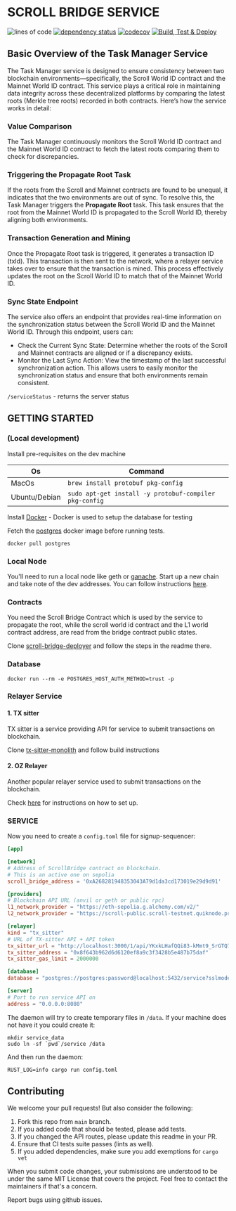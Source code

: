 # SCROLL BRIDGE SERVICE

![lines of code](https://img.shields.io/tokei/lines/github/recmo/rust-service-template)
[![dependency status](https://deps.rs/repo/github/recmo/rust-service-template/status.svg)](https://deps.rs/repo/github/recmo/rust-service-template)
[![codecov](https://img.shields.io/codecov/c/github/recmo/rust-service-template)](https://codecov.io/gh/Recmo/rust-service-template)
[![Build, Test & Deploy](https://github.com/recmo/rust-service-template/actions/workflows/build-test-deploy.yml/badge.svg)](https://github.com/recmo/rust-service-template/actions/workflows/build-test-deploy.yml)

## Basic Overview of the Task Manager Service

The Task Manager service is designed to ensure consistency between two blockchain environments—specifically, the Scroll World ID contract and the Mainnet World ID contract. This service plays a critical role in maintaining data integrity across these decentralized platforms by comparing the latest roots (Merkle tree roots) recorded in both contracts. Here’s how the service works in detail:

### Value Comparison

The Task Manager continuously monitors the Scroll World ID contract and the Mainnet World ID contract to fetch the latest roots comparing them to check for discrepancies.

### Triggering the Propagate Root Task

If the roots from the Scroll and Mainnet contracts are found to be unequal, it indicates that the two environments are out of sync. To resolve this, the Task Manager triggers the **Propagate Root** task. This task ensures that the root from the Mainnet World ID is propagated to the Scroll World ID, thereby aligning both environments.

### Transaction Generation and Mining

Once the Propagate Root task is triggered, it generates a transaction ID (txId). This transaction is then sent to the network, where a relayer service takes over to ensure that the transaction is mined. This process effectively updates the root on the Scroll World ID to match that of the Mainnet World ID.

### Sync State Endpoint

The service also offers an endpoint that provides real-time information on the synchronization status between the Scroll World ID and the Mainnet World ID. Through this endpoint, users can:

- Check the Current Sync State: Determine whether the roots of the Scroll and Mainnet contracts are aligned or if a discrepancy exists.
- Monitor the Last Sync Action: View the timestamp of the last successful synchronization action.
This allows users to easily monitor the synchronization status and ensure that both environments remain consistent.

`/serviceStatus` - returns the server status

## GETTING STARTED

### (Local development)

Install pre-requisites on the dev machine

| Os            | Command                                                |
| ------------- | ------------------------------------------------------ |
| MacOs         | `brew install protobuf pkg-config`                     |
| Ubuntu/Debian | `sudo apt-get install -y protobuf-compiler pkg-config` |

Install [Docker](https://docs.docker.com/get-docker/) - Docker is used to setup the database for testing

Fetch the [postgres](https://hub.docker.com/_/postgres) docker image before running tests.

```shell
docker pull postgres
```

### Local Node

You'll need to run a local node like geth or [ganache](https://archive.trufflesuite.com/ganache/). Start up a new chain
and take note of the dev addresses. You can follow instructions [here](https://book.getfoundry.sh/anvil/).

### Contracts

You need the Scroll Bridge Contract which is used by the service to propagate the root, while the scroll world id contract and the L1 world contract address, are read from the bridge contract public states.

Clone [scroll-bridge-deployer](https://github.com/dragan2234/worldcoin-scroll-bridge.git) and follow the steps in the readme there.

### Database

```shell
docker run --rm -e POSTGRES_HOST_AUTH_METHOD=trust -p
```

### Relayer Service

#### 1. TX sitter

TX sitter is a service providing API for service to submit transactions on blockchain.

Clone [tx-sitter-monolith](https://github.com/worldcoin/tx-sitter-monolith) and follow build instructions

#### 2. OZ Relayer

Another popular relayer service used to submit transactions on the blockchain.

Check [here](https://docs.openzeppelin.com/defender/manage/relayers) for instructions on how to set up.

### SERVICE

Now you need to create a `config.toml` file for signup-sequencer:

```toml
[app]

[network]
# Address of ScrollBridge contract on blockchain.
# This is an active one on sepolia
scroll_bridge_address = '0xA268281948353043A79d1da3cd173019e29d9d91'

[providers]
# Blockchain API URL (anvil or geth or public rpc)
l1_network_provider = "https://eth-sepolia.g.alchemy.com/v2/" 
l2_network_provider = "https://scroll-public.scroll-testnet.quiknode.pro" 

[relayer]
kind = "tx_sitter"
# URL of TX-sitter API + API token
tx_sitter_url = "http://localhost:3000/1/api/YKxkLHafQQi83-kMmt9_SrGTQ7wEMBwY9bEqCvddBKU="
tx_sitter_address = "0x8f643b962d6d6120ef8a9c3f3428b5e487b75daf"
tx_sitter_gas_limit = 2000000

[database]
database = "postgres://postgres:password@localhost:5432/service?sslmode=disable"

[server]
# Port to run service API on
address = "0.0.0.0:8080"
```

The daemon will try to create temporary files in `/data`. If your machine does not have it you could create it:

```shell
mkdir service_data
sudo ln -sf `pwd`/service /data
```

And then run the daemon:

```shell
RUST_LOG=info cargo run config.toml
```

## Contributing

We welcome your pull requests! But also consider the following:

1. Fork this repo from `main` branch.
2. If you added code that should be tested, please add tests.
3. If you changed the API routes, please update this readme in your PR.
4. Ensure that CI tests suite passes (lints as well).
5. If you added dependencies, make sure you add exemptions for `cargo vet`

When you submit code changes, your submissions are understood to be under the same MIT License that covers the project.
Feel free to contact the maintainers if that's a concern.

Report bugs using github issues.
